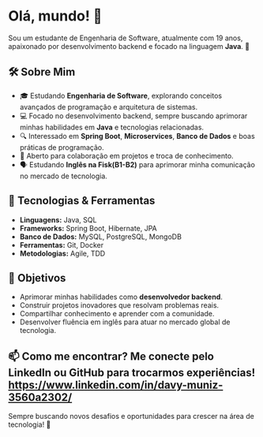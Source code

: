 # Olá, mundo! 👋

Sou um estudante de Engenharia de Software, atualmente com 19 anos, apaixonado por desenvolvimento backend e focado na linguagem **Java**. 🚀

## 🛠️ Sobre Mim
- 🎓 Estudando **Engenharia de Software**, explorando conceitos avançados de programação e arquitetura de sistemas.
- 💻 Focado no desenvolvimento backend, sempre buscando aprimorar minhas habilidades em **Java** e tecnologias relacionadas.
- 🔍 Interessado em **Spring Boot**, **Microservices**, **Banco de Dados** e boas práticas de programação.
- 🤝 Aberto para colaboração em projetos e troca de conhecimento.
- 🗣️ Estudando **Inglês na Fisk(B1-B2)** para aprimorar minha comunicação no mercado de tecnologia.

## 🔧 Tecnologias & Ferramentas
- **Linguagens:** Java, SQL
- **Frameworks:** Spring Boot, Hibernate, JPA
- **Banco de Dados:** MySQL, PostgreSQL, MongoDB
- **Ferramentas:** Git, Docker
- **Metodologias:** Agile, TDD

## 🚀 Objetivos
- Aprimorar minhas habilidades como **desenvolvedor backend**.
- Construir projetos inovadores que resolvam problemas reais.
- Compartilhar conhecimento e aprender com a comunidade.
- Desenvolver fluência em inglês para atuar no mercado global de tecnologia.

📫 **Como me encontrar?**
Me conecte pelo LinkedIn ou GitHub para trocarmos experiências!
https://www.linkedin.com/in/davy-muniz-3560a2302/
---

Sempre buscando novos desafios e oportunidades para crescer na área de tecnologia! 🚀
